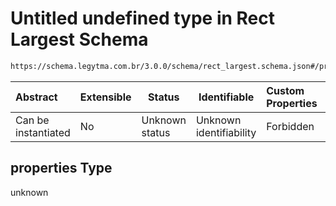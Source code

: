 # Untitled undefined type in Rect Largest Schema

```txt
https://schema.legytma.com.br/3.0.0/schema/rect_largest.schema.json#/properties
```




| Abstract            | Extensible | Status         | Identifiable            | Custom Properties | Additional Properties | Access Restrictions | Defined In                                                                              |
| :------------------ | ---------- | -------------- | ----------------------- | :---------------- | --------------------- | ------------------- | --------------------------------------------------------------------------------------- |
| Can be instantiated | No         | Unknown status | Unknown identifiability | Forbidden         | Allowed               | none                | [rect_largest.schema.json\*](../schema/rect_largest.schema.json) |

## properties Type

unknown
